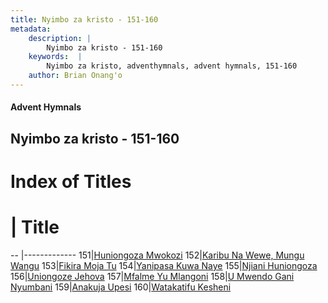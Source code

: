 ```yaml
---
title: Nyimbo za kristo - 151-160
metadata:
    description: |
        Nyimbo za kristo - 151-160
    keywords:  |
        Nyimbo za kristo, adventhymnals, advent hymnals, 151-160
    author: Brian Onang'o
---
```


#### Advent Hymnals
## Nyimbo za kristo - 151-160

# Index of Titles
# | Title                        
-- |-------------
151|[Huniongoza Mwokozi](/nyimbo-za-kristo/nyimbo-za-kristo/101-200/151-160/Huniongoza-Mwokozi)
152|[Karibu Na Wewe, Mungu Wangu](/nyimbo-za-kristo/nyimbo-za-kristo/101-200/151-160/Karibu-Na-Wewe,-Mungu-Wangu)
153|[Fikira Moja Tu](/nyimbo-za-kristo/nyimbo-za-kristo/101-200/151-160/Fikira-Moja-Tu)
154|[Yanipasa Kuwa Naye](/nyimbo-za-kristo/nyimbo-za-kristo/101-200/151-160/Yanipasa-Kuwa-Naye)
155|[Njiani Huniongoza](/nyimbo-za-kristo/nyimbo-za-kristo/101-200/151-160/Njiani-Huniongoza)
156|[Uniongoze Jehova](/nyimbo-za-kristo/nyimbo-za-kristo/101-200/151-160/Uniongoze-Jehova)
157|[Mfalme Yu Mlangoni](/nyimbo-za-kristo/nyimbo-za-kristo/101-200/151-160/Mfalme-Yu-Mlangoni)
158|[U Mwendo Gani Nyumbani](/nyimbo-za-kristo/nyimbo-za-kristo/101-200/151-160/U-Mwendo-Gani-Nyumbani)
159|[Anakuja Upesi](/nyimbo-za-kristo/nyimbo-za-kristo/101-200/151-160/Anakuja-Upesi)
160|[Watakatifu Kesheni](/nyimbo-za-kristo/nyimbo-za-kristo/101-200/151-160/Watakatifu-Kesheni)